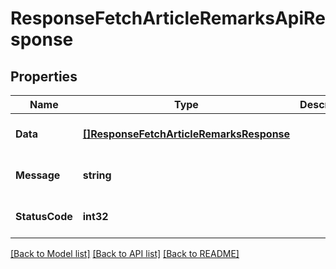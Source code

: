 # ResponseFetchArticleRemarksApiResponse

## Properties
Name | Type | Description | Notes
------------ | ------------- | ------------- | -------------
**Data** | [**[]ResponseFetchArticleRemarksResponse**](response.FetchArticleRemarksResponse.md) |  | [optional] [default to null]
**Message** | **string** |  | [optional] [default to null]
**StatusCode** | **int32** |  | [optional] [default to null]

[[Back to Model list]](../README.md#documentation-for-models) [[Back to API list]](../README.md#documentation-for-api-endpoints) [[Back to README]](../README.md)


